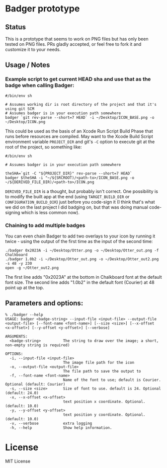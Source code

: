 # Badger prototype

## Status

This is a prototype that seems to work on PNG files but has only been tested on PNG files.
PRs gladly accepted, or feel free to fork it and customize it to your needs.


## Usage / Notes

### Example script to get current HEAD sha and use that as the badge when calling Badger:

```
#/bin/env sh

# Assumes working dir is root directory of the project and that it's using git SCM
# Assumes badger is in your execution path somewhere
badger `git rev-parse --short=7 HEAD` -i ~/Desktop/ICON_BASE.png -o ~/Desktop/ICON.png
```

This could be used as the basis of an Xcode Run Script Build Phase that runs before
 resources are compiled. May want to the Xcode Build Script environment variable
 `PROJECT_DIR` and git's `-C` option to execute git at the root of the project, so
  something like:

```
#/bin/env sh

# Assumes badger is in your execution path somewhere

theSHA=`git -C "${PROJECT_DIR}" rev-parse --short=7 HEAD`
badger $theSHA -i "~/${SRCROOT)/<path-to>/ICON_BASE.png -o ~/${DERIVED_FILE_DIR)/<path-to>/ICON.png
```

`DERIVED_FILE_DIR` is a thought, but probably isn't correct.  One possibility is to modify 
the built app at the end (using `TARGET_BUILD_DIR` or `CONFIGURATION_BUILD_DIR`) just 
before you code-sign it (I think that's what we did on the last project I did badging on, 
but that was doing manual code-signing which is less common now).

### Chaining to add multiple badges

You can even chain Badger to add two overlays to your icon by running it twice - using the
output of the first time as the input of the second time:

```
./badger 0x2023A -i ~/Desktop/Otter.png -o ~/Desktop/Otter_out.png -f Chalkboard
./badger 1.0b2 -i ~/Desktop/Otter_out.png -o ~/Desktop/Otter_out2.png -s 48 -y 230
open -g ~/Otter_out2.png 
```

The first line adds "0x2023A" at the bottom in Chalkboard font at the default font size.
The second line adds "1.0b2" in the default font (Courier) at 48 point up at the top.


## Parameters and options:

```
% ./badger --help                                                                                                                
USAGE: badger <badge-string> --input-file <input-file> --output-file <output-file> [--font-name <font-name>] [--size <size>] [--x-offset <x-offset>] [--y-offset <y-offset>] [--verbose]

ARGUMENTS:
  <badge-string>          The string to draw over the image; a short, non-empty string is required)

OPTIONS:
  -i, --input-file <input-file>
                          The image file path for the icon
  -o, --output-file <output-file>
                          The file path to save the output to
  -f, --font-name <font-name>
                          Name of the font to use; default is Courier. Optional (default: Courier)
  -s, --size <size>       Size of font to use. default is 24. Optional (default: 24.0)
  -x, --x-offset <x-offset>
                          text position x coordinate. Optional. (default: 10.0)
  -y, --y-offset <y-offset>
                          text position y coordinate. Optional. (default: 10.0)
  -v, --verbose           extra logging
  -h, --help              Show help information.
  ```

# License

MIT License
